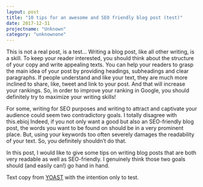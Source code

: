 ```yaml
---
layout: post
title: "10 tips for an awesome and SEO friendly blog post (test)"
date: 2017-12-31
projectname: "Unknown"
category: "unknownone"
---
```


This is not a real post, is a test... Writing a blog post, like all other writing, is a skill. To keep your reader interested, you should think about the structure of your copy and write appealing texts. You can help your readers to grasp the main idea of your post by providing headings, subheadings and clear paragraphs. If people understand and like your text, they are much more inclined to share, like, tweet and link to your post. And that will increase your rankings. So, in order to improve your ranking in Google, you should definitely try to maximize your writing skills!

For some, writing for SEO purposes and writing to attract and captivate your audience could seem two contradictory goals. I totally disagree with this.ebioj Indeed, if you not only want a good but also an SEO-friendly blog post, the words you want to be found on should be in a very prominent place. But, using your keywords too often severely damages the readability of your text. So, you definitely shouldn’t do that.

In this post, I would like to give some tips on writing blog posts that are both very readable as well as SEO-friendly. I genuinely think those two goals should (and easily can!) go hand in hand.

Text copy from [YOAST](https://yoast.com/seo-friendly-blog-post/) with the intention only to test.